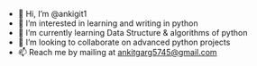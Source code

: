 - 👋 Hi, I’m @ankigit1
- 👀 I’m interested in learning and writing in python
- 🌱 I’m currently learning Data Structure & algorithms of python
- 💞️ I’m looking to collaborate on advanced python projects
- 📫 Reach me by mailing at ankitgarg5745@gmail.com

<!---
ankigit1/ankigit1 is a ✨ special ✨ repository because its `README.md` (this file) appears on your GitHub profile.
You can click the Preview link to take a look at your changes.
--->
